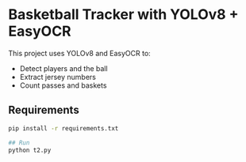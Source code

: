 # Basketball Tracker with YOLOv8 + EasyOCR

This project uses YOLOv8 and EasyOCR to:
- Detect players and the ball
- Extract jersey numbers
- Count passes and baskets

## Requirements

```bash
pip install -r requirements.txt

## Run
python t2.py